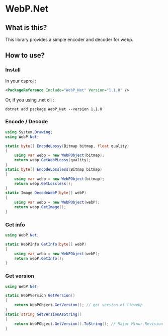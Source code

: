 # WebP.Net

## What is this?

This library provides a simple encoder and decoder for webp.

## How to use?

### Install

In your csproj :
```xml
<PackageReference Include="WebP_Net" Version="1.1.0" />
```

Or, if you using .net cli :
```
dotnet add package WebP_Net --version 1.1.0
```

### Encode / Decode

```c#
using System.Drawing;
using WebP.Net;

static byte[] EncodeLossy(Bitmap bitmap, float quality)
{
    using var webp = new WebPObject(bitmap);
    return webp.GetWebPLossy(quality);
}
static byte[] EncodeLossless(Bitmap bitmap)
{
    using var webp = new WebPObject(bitmap);
    return webp.GetLossless();
}
static Image DecodeWebP(byte[] webP)
{
    using var webp = new WebPObject(webP);
    return webp.GetImage();
}
```

### Get info

```c#
using WebP.Net;

static WebPInfo GetInfo(byte[] webP)
{
    using var webp = new WebPObject(webP);
    return webP.GetInfo();
}
```

### Get version

```c#
using WebP.Net;

static WebPVersion GetVersion()
{
    return WebPObject.GetVersion(); // get version of libwebp
}
static string GetVersionAsString()
{
    return WebPObject.GetVersion().ToString(); // Major.Minor.Revision
}
```
